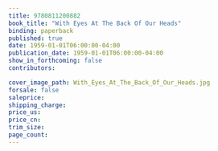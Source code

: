 ```yaml
---
title: 9780811200882
book_title: "With Eyes At The Back Of Our Heads"
binding: paperback
published: true
date: 1959-01-01T06:00:00-04:00
publication_date: 1959-01-01T06:00:00-04:00
show_in_forthcoming: false
contributors:

cover_image_path: With_Eyes_At_The_Back_Of_Our_Heads.jpg
forsale: false
saleprice:
shipping_charge:
price_us:
price_cn:
trim_size:
page_count:
---
```


